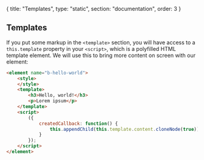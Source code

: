 {
  title: "Templates",
  type: "static",
  section: "documentation",
  order: 3
}

## Templates

If you put some markup in the `<template>` section, you will have access to a `this.template` property in your `<script>`, which is a polyfilled HTML template element. We will use this to bring more content on screen with our element:

``` html
<element name="b-hello-world">
    <style>    
    </style>
    <template>
        <h3>Hello, world!</h3>
        <p>Lorem ipsum</p>
    </template>
    <script>
        ({
            createdCallback: function() {
                this.appendChild(this.template.content.cloneNode(true));
            }
        });
    </script>
</element>
```